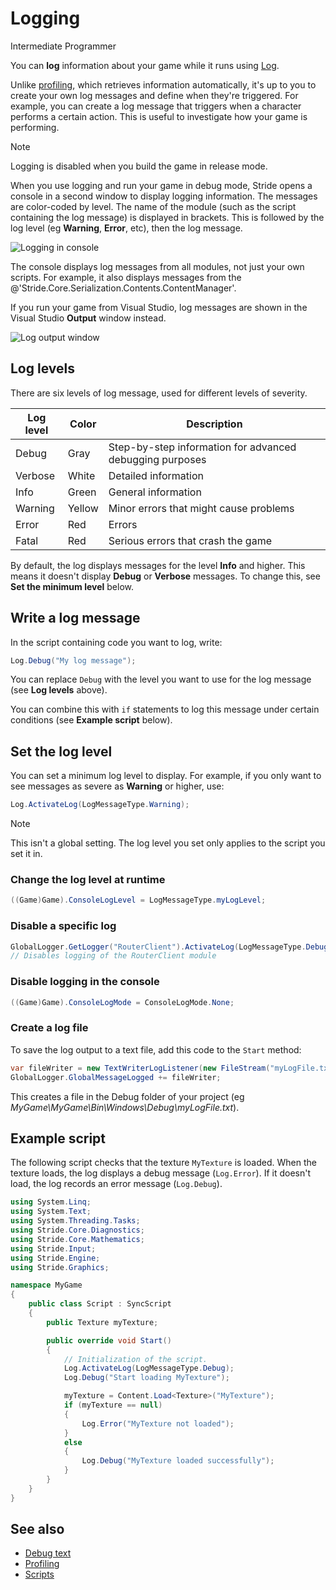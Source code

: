 # Logging

<span class="badge text-bg-primary">Intermediate</span>
<span class="badge text-bg-success">Programmer</span>

You can **log** information about your game while it runs using [Log](xref:Stride.Engine.ScriptComponent.Log).

Unlike [profiling](profiling.md), which retrieves information automatically, it's up to you to create your own log messages and define when they're triggered. For example, you can create a log message that triggers when a character performs a certain action. This is useful to investigate how your game is performing.

>[!Note]
>Logging is disabled when you build the game in release mode.

When you use logging and run your game in debug mode, Stride opens a console in a second window to display logging information. The messages are color-coded by level. 
The name of the module (such as the script containing the log message) is displayed in brackets. This is followed by the log level (eg **Warning**, **Error**, etc), then the log message.

![Logging in console](media/logging-in-console.png)

The console displays log messages from all modules, not just your own scripts. For example, it also displays messages from the @'Stride.Core.Serialization.Contents.ContentManager'.

If you run your game from Visual Studio, log messages are shown in the Visual Studio **Output** window instead.

![Log output window](media/log-output-in-visual-studio.png)

## Log levels

There are six levels of log message, used for different levels of severity.

| Log level | Color | Description
|-----------|-------|-----
| Debug | Gray | Step-by-step information for advanced debugging purposes
| Verbose | White | Detailed information
| Info | Green | General information
| Warning | Yellow | Minor errors that might cause problems
| Error | Red |Errors
| Fatal | Red | Serious errors that crash the game

By default, the log displays messages for the level **Info** and higher. This means it doesn't display **Debug** or **Verbose** messages. To change this, see **Set the minimum level** below.

## Write a log message

In the script containing code you want to log, write:

```cs
Log.Debug("My log message");
```

You can replace `Debug` with the level you want to use for the log message (see **Log levels** above).

You can combine this with `if` statements to log this message under certain conditions (see **Example script** below).

## Set the log level

You can set a minimum log level to display. For example, if you only want to see messages as severe as **Warning** or higher, use:

```cs
Log.ActivateLog(LogMessageType.Warning);
```

>[!Note]
>This isn't a global setting. The log level you set only applies to the script you set it in.

### Change the log level at runtime

```cs
((Game)Game).ConsoleLogLevel = LogMessageType.myLogLevel;
```

### Disable a specific log

```cs
GlobalLogger.GetLogger("RouterClient").ActivateLog(LogMessageType.Debug, LogMessageType.Fatal, false); 
// Disables logging of the RouterClient module
```

### Disable logging in the console

```cs
((Game)Game).ConsoleLogMode = ConsoleLogMode.None;
```

### Create a log file

To save the log output to a text file, add this code to the `Start` method:

```cs
var fileWriter = new TextWriterLogListener(new FileStream("myLogFile.txt", FileMode.Create));
GlobalLogger.GlobalMessageLogged += fileWriter;
```

This creates a file in the Debug folder of your project (eg *MyGame\MyGame\Bin\Windows\Debug\myLogFile.txt*).

## Example script

The following script checks that the texture `MyTexture` is loaded. When the texture loads, the log displays a debug message (`Log.Error`). If it doesn't load, the log records an error message (`Log.Debug`).

```cs
using System.Linq;
using System.Text;
using System.Threading.Tasks;
using Stride.Core.Diagnostics;
using Stride.Core.Mathematics;
using Stride.Input;
using Stride.Engine;
using Stride.Graphics;

namespace MyGame
{
    public class Script : SyncScript
    {
		public Texture myTexture;

        public override void Start()
        {
            // Initialization of the script.
            Log.ActivateLog(LogMessageType.Debug);
            Log.Debug("Start loading MyTexture");

            myTexture = Content.Load<Texture>("MyTexture");
            if (myTexture == null)
            {
                Log.Error("MyTexture not loaded");
            }
            else
            {
                Log.Debug("MyTexture loaded successfully");
            }
        }
    }
}
```

## See also

* [Debug text](debug-text.md)
* [Profiling](profiling.md)
* [Scripts](../scripts/index.md)